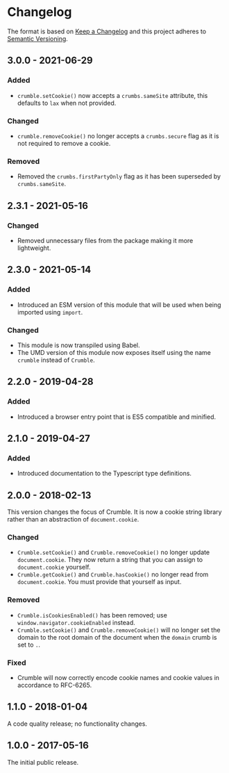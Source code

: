 # Changelog

The format is based on [Keep a Changelog](http://keepachangelog.com/) and this project adheres to [Semantic Versioning](https://semver.org/spec/v2.0.0.html).

## 3.0.0 - 2021-06-29

### Added

- `crumble.setCookie()` now accepts a `crumbs.sameSite` attribute, this defaults to `lax` when not provided.

### Changed

- `crumble.removeCookie()` no longer accepts a `crumbs.secure` flag as it is not required to remove a cookie.

### Removed

- Removed the `crumbs.firstPartyOnly` flag as it has been superseded by `crumbs.sameSite`.

## 2.3.1 - 2021-05-16

### Changed

- Removed unnecessary files from the package making it more lightweight.

## 2.3.0 - 2021-05-14

### Added

- Introduced an ESM version of this module that will be used when being imported using `import`.

### Changed

- This module is now transpiled using Babel.
- The UMD version of this module now exposes itself using the name `crumble` instead of `Crumble`.

## 2.2.0 - 2019-04-28

### Added

- Introduced a browser entry point that is ES5 compatible and minified.

## 2.1.0 - 2019-04-27

### Added

- Introduced documentation to the Typescript type definitions.

## 2.0.0 - 2018-02-13

This version changes the focus of Crumble. It is now a cookie string library rather than an abstraction of `document.cookie`.

### Changed

- `Crumble.setCookie()` and `Crumble.removeCookie()` no longer update `document.cookie`. They now return a string that you can assign to `document.cookie` yourself.
- `Crumble.getCookie()` and `Crumble.hasCookie()` no longer read from `document.cookie`. You must provide that yourself as input.

### Removed

- `Crumble.isCookiesEnabled()` has been removed; use `window.navigator.cookieEnabled` instead.
- `Crumble.setCookie()` and `Crumble.removeCookie()` will no longer set the domain to the root domain of the document when the `domain` crumb is set to `.`.

### Fixed

- Crumble will now correctly encode cookie names and cookie values in accordance to RFC-6265.

## 1.1.0 - 2018-01-04

A code quality release; no functionality changes.

## 1.0.0 - 2017-05-16

The initial public release.
